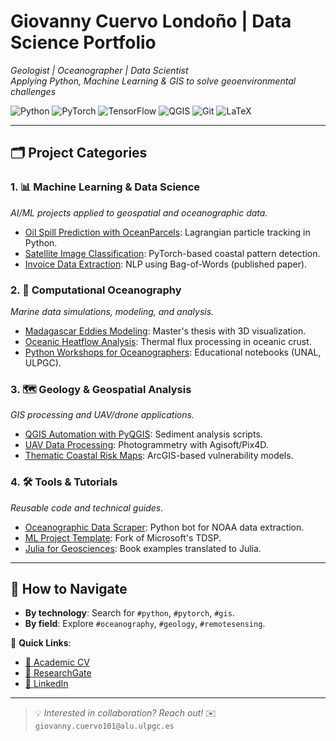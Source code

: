 # Giovanny Cuervo Londoño | Data Science Portfolio  
*Geologist | Oceanographer | Data Scientist*  
*Applying Python, Machine Learning & GIS to solve geoenvironmental challenges*  

![Python](https://img.shields.io/badge/Python-3.10+-blue?logo=python&logoColor=white)
![PyTorch](https://img.shields.io/badge/PyTorch-2.0+-red?logo=pytorch)
![TensorFlow](https://img.shields.io/badge/TensorFlow-2.12-orange?logo=tensorflow)
![QGIS](https://img.shields.io/badge/QGIS-3.28-green?logo=qgis&logoColor=white)
![Git](https://img.shields.io/badge/Git-F05032?logo=git&logoColor=white)
![LaTeX](https://img.shields.io/badge/LaTeX-008080?logo=latex&logoColor=white)

---

## 🗂️ **Project Categories**  

### 1. **📊 Machine Learning & Data Science**  
*AI/ML projects applied to geospatial and oceanographic data.*  
- [Oil Spill Prediction with OceanParcels](link): Lagrangian particle tracking in Python.  
- [Satellite Image Classification](link): PyTorch-based coastal pattern detection.  
- [Invoice Data Extraction](link): NLP using Bag-of-Words (published paper).  

### 2. **🌊 Computational Oceanography**  
*Marine data simulations, modeling, and analysis.*  
- [Madagascar Eddies Modeling](link): Master's thesis with 3D visualization.  
- [Oceanic Heatflow Analysis](link): Thermal flux processing in oceanic crust.  
- [Python Workshops for Oceanographers](link): Educational notebooks (UNAL, ULPGC).  

### 3. **🗺️ Geology & Geospatial Analysis**  
*GIS processing and UAV/drone applications.*  
- [QGIS Automation with PyQGIS](link): Sediment analysis scripts.  
- [UAV Data Processing](link): Photogrammetry with Agisoft/Pix4D.  
- [Thematic Coastal Risk Maps](link): ArcGIS-based vulnerability models.  

### 4. **🛠️ Tools & Tutorials**  
*Reusable code and technical guides.*  
- [Oceanographic Data Scraper](link): Python bot for NOAA data extraction.  
- [ML Project Template](link): Fork of Microsoft's TDSP.  
- [Julia for Geosciences](link): Book examples translated to Julia.  

---

## 📌 **How to Navigate**  
- **By technology**: Search for `#python`, `#pytorch`, `#gis`.  
- **By field**: Explore `#oceanography`, `#geology`, `#remotesensing`.  

🔗 **Quick Links**:  
- [📄 Academic CV](link)  
- [🔬 ResearchGate](link)  
- [💼 LinkedIn](link)  

---

> 💡 *Interested in collaboration? Reach out!* ✉️ `giovanny.cuervo101@alu.ulpgc.es` 

